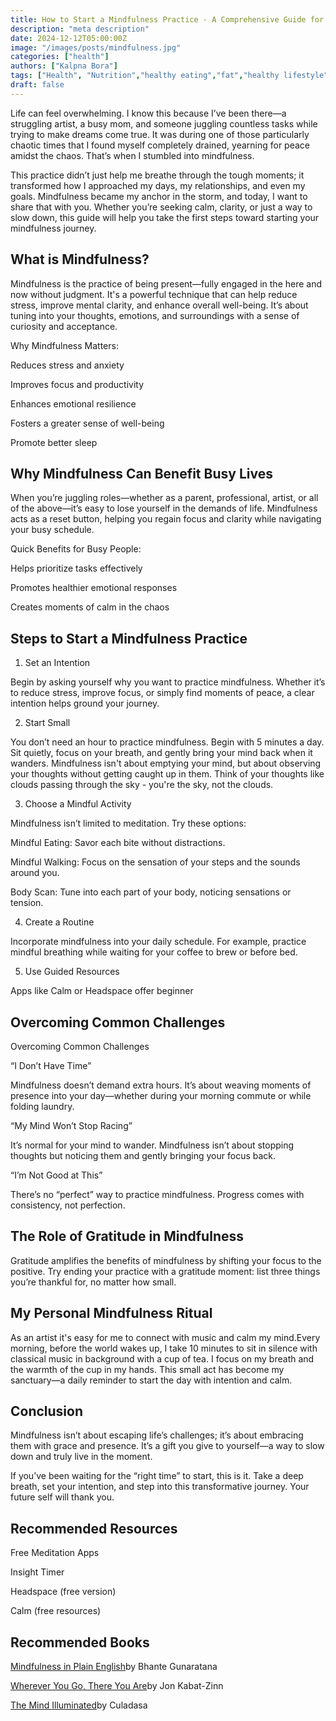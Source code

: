 ```yaml
---
title: How to Start a Mindfulness Practice - A Comprehensive Guide for Beginners
description: "meta description"
date: 2024-12-12T05:00:00Z
image: "/images/posts/mindfulness.jpg"
categories: ["health"]
authors: ["Kalpna Bora"]
tags: ["Health", "Nutrition","healthy eating","fat","healthy lifestyle"]
draft: false
---
```


Life can feel overwhelming. I know this because I’ve been there—a struggling artist, a busy mom, and 
someone juggling countless tasks while trying to make dreams come true. It was during one of those particularly 
chaotic times that I found myself completely drained, yearning for peace amidst the chaos. That’s when I stumbled into mindfulness.

This practice didn’t just help me breathe through the tough moments; it transformed how I approached my days,
my relationships, and even my goals. Mindfulness became my anchor in the storm, and today, I want to share that with you.
Whether you’re seeking calm, clarity, or just a way to slow down, this guide will help you take the first steps 
toward starting your mindfulness journey.



## What is Mindfulness?

Mindfulness is the practice of being present—fully engaged in the here and now without judgment. 
It's a powerful technique that can help reduce stress, improve mental clarity, and enhance overall well-being. 
It’s about tuning into your thoughts, emotions, and surroundings
with a sense of curiosity and acceptance.

Why Mindfulness Matters:

Reduces stress and anxiety

Improves focus and productivity

Enhances emotional resilience

Fosters a greater sense of well-being

Promote better sleep

## Why Mindfulness Can Benefit Busy Lives

When you’re juggling roles—whether as a parent, professional, artist, or all of the above—it’s easy to lose yourself in the
demands of life. Mindfulness acts as a reset button, helping you regain focus and clarity while
navigating your busy schedule.

Quick Benefits for Busy People:

Helps prioritize tasks effectively

Promotes healthier emotional responses

Creates moments of calm in the chaos

## Steps to Start a Mindfulness Practice

1. Set an Intention

Begin by asking yourself why you want to practice mindfulness. Whether it’s to reduce stress, improve focus, 
or simply find moments of peace, a clear intention helps ground your journey.

2. Start Small

You don’t need an hour to practice mindfulness. Begin with 5 minutes a day. Sit quietly, focus on your breath, and 
gently bring your mind back when it wanders. Mindfulness isn't about emptying your mind, but about observing your 
thoughts without getting caught up in them. Think of your thoughts like clouds passing through the sky - you're the sky, not the clouds.

3. Choose a Mindful Activity

Mindfulness isn’t limited to meditation. Try these options:

Mindful Eating: Savor each bite without distractions.

Mindful Walking: Focus on the sensation of your steps and the sounds around you.

Body Scan: Tune into each part of your body, noticing sensations or tension.

4. Create a Routine

Incorporate mindfulness into your daily schedule. For example, practice mindful breathing while waiting for 
your coffee to brew or before bed.

5. Use Guided Resources

Apps like Calm or Headspace offer beginner

## Overcoming Common Challenges

Overcoming Common Challenges

“I Don’t Have Time”

Mindfulness doesn’t demand extra hours. It’s about weaving moments of presence into your day—whether during your
morning commute or while folding laundry.

“My Mind Won’t Stop Racing”

It’s normal for your mind to wander. Mindfulness isn’t about stopping thoughts but noticing them and 
gently bringing your focus back.

“I’m Not Good at This”

There’s no “perfect” way to practice mindfulness. Progress comes with consistency, not perfection.

## The Role of Gratitude in Mindfulness

Gratitude amplifies the benefits of mindfulness by shifting your focus to the positive. 
Try ending your practice with a gratitude moment: list three things you’re thankful for, no matter how small.

## My Personal Mindfulness Ritual

As an artist it's easy for me to connect with music and calm my mind.Every morning, before the world wakes up,
I take 10 minutes to sit in silence with classical music in background with a cup of tea. I focus on my breath 
and the warmth of the cup in my hands. This small act has become my sanctuary—a daily reminder to start the day with intention and calm.

## Conclusion

Mindfulness isn’t about escaping life’s challenges; it’s about embracing them with grace and presence. 
It’s a gift you give to yourself—a way to slow down and truly live in the moment.

If you’ve been waiting for the “right time” to start, this is it. Take a deep breath, set your intention, and step into 
this transformative journey. 
Your future self will thank you.

## Recommended Resources

Free Meditation Apps

Insight Timer

Headspace (free version)

Calm (free resources)

## Recommended Books

[Mindfulness in Plain English](https://amzn.to/49nlNtU)by Bhante Gunaratana

[Wherever You Go, There You Are](https://amzn.to/3Bdh9ly)by Jon Kabat-Zinn

[The Mind Illuminated](https://amzn.to/4f3SJZt)by Culadasa
